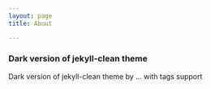 ```yaml
---
layout: page 
title: About

---
```


### Dark version of jekyll-clean theme

Dark version of jekyll-clean theme by ... with tags support

